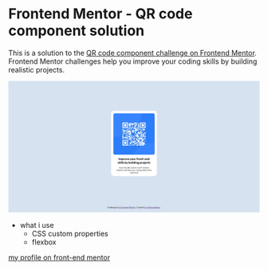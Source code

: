 # Frontend Mentor - QR code component solution

This is a solution to the [QR code component challenge on Frontend Mentor](https://www.frontendmentor.io/challenges/qr-code-component-iux_sIO_H). Frontend Mentor challenges help you improve your coding skills by building realistic projects.

![](./screenshots/screenshot.jpeg)

- what i use
  - CSS custom properties
  - flexbox

 [my profile on front-end mentor](https://www.frontendmentor.io/profile/JrodriguesRosa)
